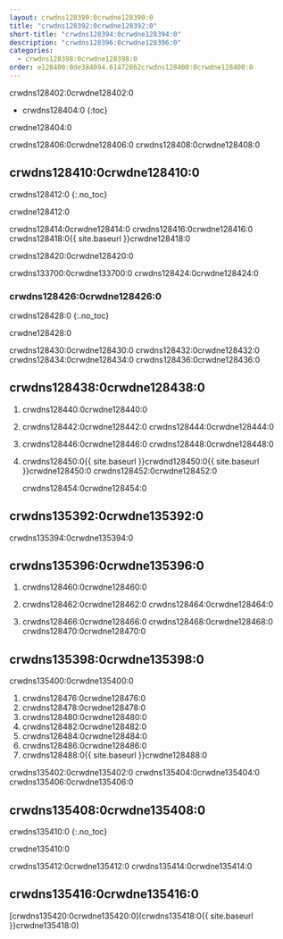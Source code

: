```yaml
---
layout: crwdns128390:0crwdne128390:0
title: "crwdns128392:0crwdne128392:0"
short-title: "crwdns128394:0crwdne128394:0"
description: "crwdns128396:0crwdne128396:0"
categories:
  - crwdns128398:0crwdne128398:0
order: e128400:0de384094.61472862crwdns128400:0crwdne128400:0
---
```

crwdns128402:0crwdne128402:0

* crwdns128404:0
{:toc}

crwdne128404:0

crwdns128406:0crwdne128406:0 crwdns128408:0crwdne128408:0

## crwdns128410:0crwdne128410:0

crwdns128412:0
{:.no_toc}

crwdne128412:0

crwdns128414:0crwdne128414:0 crwdns128416:0crwdne128416:0 crwdns128418:0{{ site.baseurl }}crwdne128418:0

crwdns128420:0crwdne128420:0

crwdns133700:0crwdne133700:0 crwdns128424:0crwdne128424:0

### crwdns128426:0crwdne128426:0

crwdns128428:0
{:.no_toc}

crwdne128428:0

crwdns128430:0crwdne128430:0 crwdns128432:0crwdne128432:0 crwdns128434:0crwdne128434:0 crwdns128436:0crwdne128436:0

## crwdns128438:0crwdne128438:0

1. crwdns128440:0crwdne128440:0

2. crwdns128442:0crwdne128442:0 crwdns128444:0crwdne128444:0

3. crwdns128446:0crwdne128446:0 crwdns128448:0crwdne128448:0

4. crwdns128450:0{{ site.baseurl }}crwdnd128450:0{{ site.baseurl }}crwdne128450:0 crwdns128452:0crwdne128452:0

    crwdns128454:0crwdne128454:0
    

## crwdns135392:0crwdne135392:0

crwdns135394:0crwdne135394:0

## crwdns135396:0crwdne135396:0

1. crwdns128460:0crwdne128460:0

2. crwdns128462:0crwdne128462:0 crwdns128464:0crwdne128464:0

3. crwdns128466:0crwdne128466:0 crwdns128468:0crwdne128468:0 crwdns128470:0crwdne128470:0

## crwdns135398:0crwdne135398:0

crwdns135400:0crwdne135400:0

1. crwdns128476:0crwdne128476:0
2. crwdns128478:0crwdne128478:0
3. crwdns128480:0crwdne128480:0
4. crwdns128482:0crwdne128482:0
5. crwdns128484:0crwdne128484:0
6. crwdns128486:0crwdne128486:0
7. crwdns128488:0{{ site.baseurl }}crwdne128488:0

crwdns135402:0crwdne135402:0 crwdns135404:0crwdne135404:0 crwdns135406:0crwdne135406:0

## crwdns135408:0crwdne135408:0

crwdns135410:0
{:.no_toc}

crwdne135410:0

crwdns135412:0crwdne135412:0 crwdns135414:0crwdne135414:0

## crwdns135416:0crwdne135416:0

[crwdns135420:0crwdne135420:0](crwdns135418:0{{ site.baseurl }}crwdne135418:0)
